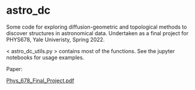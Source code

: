 # astro_dc
Some code for exploring diffusion-geometric and topological methods to discover structures in astronomical data. 
Undertaken as a final project for PHYS678, Yale Univeristy, Spring 2022.

< astro_dc_utils.py > contains most of the functions. See the jupyter notebooks for usage examples.

Paper:


[Phys_678_Final_Project.pdf](https://github.com/dawsonsthomas/astro_dc/files/8644409/Phys_678_Final_Project.pdf)
